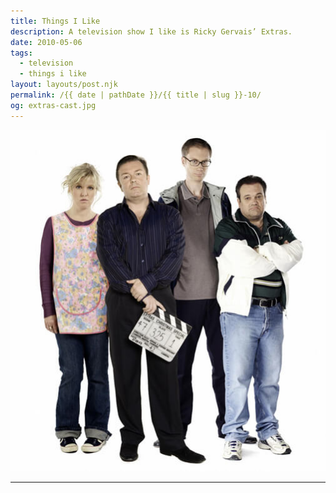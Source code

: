 ```yaml
---
title: Things I Like
description: A television show I like is Ricky Gervais’ Extras.
date: 2010-05-06
tags: 
  - television
  - things i like
layout: layouts/post.njk
permalink: /{{ date | pathDate }}/{{ title | slug }}-10/
og: extras-cast.jpg
---
```


![the cast of Extras](/img/extras-cast.jpg)

---
